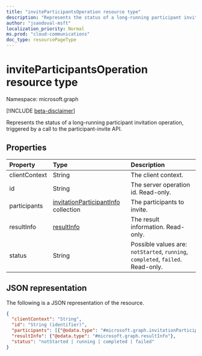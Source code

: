 ```yaml
--- 
title: "inviteParticipantsOperation resource type"
description: "Represents the status of a long-running participant invitation operation, triggered by a call to the participant-invite API."
author: "jsandoval-msft"
localization_priority: Normal
ms.prod: "cloud-communications"
doc_type: resourcePageType
---
```


# inviteParticipantsOperation resource type

Namespace: microsoft.graph

[!INCLUDE [beta-disclaimer](../../includes/beta-disclaimer.md)]

Represents the status of a long-running participant invitation operation, triggered by a call to the participant-invite API.

## Properties

| Property                       | Type                        | Description                                                                                                                                       |
| :----------------------------- | :---------------------------| :-------------------------------------------------------------------------------------------------------------------------------------------------|
| clientContext                  | String                      | The client context.                                                                                                                               |
| id                             | String                      | The server operation id. Read-only.                                                                                              |
| participants | [invitationParticipantInfo](invitationParticipantInfo.md) collection | The participants to invite. |
| resultInfo                     | [resultInfo](resultinfo.md) | The result information.  Read-only.                                                                                             |
| status                         | String                      | Possible values are: `notStarted`, `running`, `completed`, `failed`. Read-only.                                                  |

## JSON representation

The following is a JSON representation of the resource.

<!-- {
  "blockType": "resource",
  "optionalProperties": [

  ],
  "@odata.type": "microsoft.graph.inviteParticipantsOperation"
}-->
```json
{
  "clientContext": "String",
  "id": "String (identifier)",
  "participants": [{"@odata.type": "#microsoft.graph.invitationParticipantInfo"}],
  "resultInfo": {"@odata.type": "#microsoft.graph.resultInfo"},
  "status": "notStarted | running | completed | failed"
}
```

<!-- uuid: 8fcb5dbc-d5aa-4681-8e31-b001d5168d79
2015-10-25 14:57:30 UTC -->
<!-- {
  "type": "#page.annotation",
  "description": "inviteParticipantsOperation resource",
  "keywords": "",
  "section": "documentation",
  "tocPath": "",
  "suppressions": []
}-->
